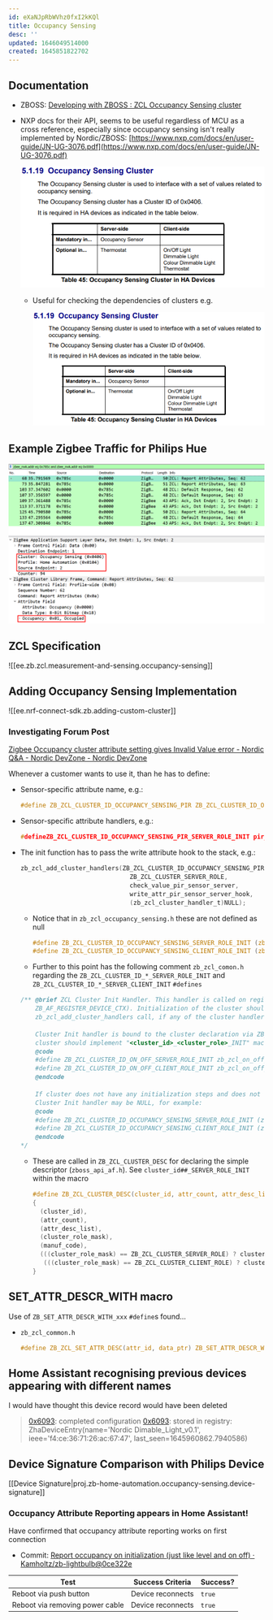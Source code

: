 ```yaml
---
id: eXaNJpRbWVhz0fxI2kKQl
title: Occupancy Sensing
desc: ''
updated: 1646049514000
created: 1645851822702
---
```


## Documentation

- ZBOSS: [Developing with ZBOSS : ZCL Occupancy Sensing cluster](https://developer.nordicsemi.com/nRF_Connect_SDK/doc/zboss_api_doc/group___z_b___z_c_l___o_c_c_u_p_a_n_c_y___s_e_n_s_i_n_g.html)

- NXP docs for their API, seems to be useful regardless of MCU as a cross reference, especially since occupancy sensing isn't really implemented by Nordic/ZBOSS: [https://www.nxp.com/docs/en/user-guide/JN-UG-3076.pdf](https://www.nxp.com/docs/en/user-guide/JN-UG-3076.pdf)

  ![Occupancy sensing cluster in NXP guide](assets/images/2022-02-26-15-43-56.png)

  - Useful for checking the dependencies of clusters e.g.

    ![](assets/images/2022-02-26-15-45-35.png)

## Example Zigbee Traffic for Philips Hue

![](assets/images/2022-02-26-15-19-15.png)


## ZCL Specification

![[ee.zb.zcl.measurement-and-sensing.occupancy-sensing]]

## Adding Occupancy Sensing Implementation

![[ee.nrf-connect-sdk.zb.adding-custom-cluster]]

### Investigating Forum Post

[Zigbee Occupancy cluster attribute setting gives Invalid Value error - Nordic Q&amp;A - Nordic DevZone - Nordic DevZone](https://devzone.nordicsemi.com/f/nordic-q-a/60960/zigbee-occupancy-cluster-attribute-setting-gives-invalid-value-error)

Whenever a customer wants to use it, than he has to define:

- Sensor-specific attribute name, e.g.:

  ```c
  #define ZB_ZCL_CLUSTER_ID_OCCUPANCY_SENSING_PIR ZB_ZCL_CLUSTER_ID_OCCUPANCY_SENSING
  ```

- Sensor-specific attribute handlers, e.g.:

  ```c
  #defineZB_ZCL_CLUSTER_ID_OCCUPANCY_SENSING_PIR_SERVER_ROLE_INIT pir_sensor_init
  ```

- The init function has to pass the write attribute hook to the stack, e.g.:

  ```c
  zb_zcl_add_cluster_handlers(ZB_ZCL_CLUSTER_ID_OCCUPANCY_SENSING_PIR,
                                ZB_ZCL_CLUSTER_SERVER_ROLE,
                                check_value_pir_sensor_server,
                                write_attr_pir_sensor_server_hook,
                                (zb_zcl_cluster_handler_t)NULL);
  ```

  - Notice that in `zb_zcl_occupancy_sensing.h` these are not defined as null

    ```c
    #define ZB_ZCL_CLUSTER_ID_OCCUPANCY_SENSING_SERVER_ROLE_INIT (zb_zcl_cluster_init_t)NULL
    #define ZB_ZCL_CLUSTER_ID_OCCUPANCY_SENSING_CLIENT_ROLE_INIT (zb_zcl_cluster_init_t)NULL
    ```

  - Further to this point has the following comment `zb_zcl_comon.h` regarding the `ZB_ZCL_CLUSTER_ID_*_SERVER_ROLE_INIT` and  `ZB_ZCL_CLUSTER_ID_*_SERVER_CLIENT_INIT` `#defines`

  ```c
  /** @brief ZCL Cluster Init Handler. This handler is called on registering device context (@ref
      ZB_AF_REGISTER_DEVICE_CTX). Initialization of the cluster should include @ref
      zb_zcl_add_cluster_handlers call, if any of the cluster handlers are implemented.

      Cluster Init handler is bound to the cluster declaration via ZB_ZCL_CLUSTER_DESC macro. Every
      cluster should implement "<cluster_id>_<cluster_role>_INIT" macro, for example:
      @code
      #define ZB_ZCL_CLUSTER_ID_ON_OFF_SERVER_ROLE_INIT zb_zcl_on_off_init_server
      #define ZB_ZCL_CLUSTER_ID_ON_OFF_CLIENT_ROLE_INIT zb_zcl_on_off_init_client
      @endcode

      If cluster does not have any initialization steps and does not need any cluster handlers,
      Cluster Init handler may be NULL, for example:
      @code
      #define ZB_ZCL_CLUSTER_ID_OCCUPANCY_SENSING_SERVER_ROLE_INIT (zb_zcl_cluster_init_t)NULL
      #define ZB_ZCL_CLUSTER_ID_OCCUPANCY_SENSING_CLIENT_ROLE_INIT (zb_zcl_cluster_init_t)NULL
      @endcode
  */
  ```

  - These are called in `ZB_ZCL_CLUSTER_DESC` for declaring the simple descriptor (`zboss_api_af.h`). See `cluster_id##_SERVER_ROLE_INIT` within the macro

    ```c
    #define ZB_ZCL_CLUSTER_DESC(cluster_id, attr_count, attr_desc_list, cluster_role_mask, manuf_code)         \c
    {                                                                                                          \c
      (cluster_id),                                                                                            \c
      (attr_count),                                                                                            \c
      (attr_desc_list),                                                                                        \c
      (cluster_role_mask),                                                                                     \c
      (manuf_code),                                                                                            \c
      (((cluster_role_mask) == ZB_ZCL_CLUSTER_SERVER_ROLE) ? cluster_id##_SERVER_ROLE_INIT : \c
       (((cluster_role_mask) == ZB_ZCL_CLUSTER_CLIENT_ROLE) ? cluster_id##_CLIENT_ROLE_INIT : NULL)) \c
    }
    ```

## SET_ATTR_DESCR_WITH macro

Use of `ZB_SET_ATTR_DESCR_WITH_xxx` `#define`s found...

- `zb_zcl_common.h`

  ```c
  #define ZB_ZCL_SET_ATTR_DESC(attr_id, data_ptr) ZB_SET_ATTR_DESCR_WITH_##attr_id(data_ptr),
  ```

## Home Assistant recognising previous devices appearing with different names

I would have thought this device record would have been deleted

> [0x6093](Dimable_Light_v0.2): completed configuration
> [0x6093](Dimable_Light_v0.2): stored in registry: ZhaDeviceEntry(name='Nordic Dimable_Light_v0.1', ieee='f4:ce:36:71:26:ac:67:47', last_seen=1645960862.7940586)

## Device Signature Comparison with Philips Device

[[Device Signature|proj.zb-home-automation.occupancy-sensing.device-signature]]

### Occupancy Attribute Reporting appears in Home Assistant!

Have confirmed that occupancy attribute reporting works on first connection

- Commit: [Report occupancy on initialization (just like level and on off) · Kamholtz/zb-lightbulb@0ce322e](https://github.com/Kamholtz/zb-lightbulb/commit/0ce322e55144da43b0584d4284d5edf9fedc2236)

| Test | Success Criteria | Success? |
| ---- | ------ | --- |
| Reboot via push button | Device reconnects | `true` |
| Reboot via removing power cable | Device reconnects | `true` |
